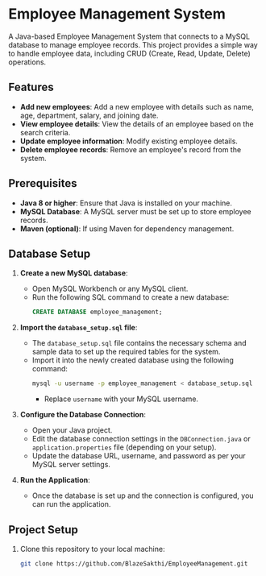 # Employee Management System

A Java-based Employee Management System that connects to a MySQL database to manage employee records. This project provides a simple way to handle employee data, including CRUD (Create, Read, Update, Delete) operations.

## Features

- **Add new employees**: Add a new employee with details such as name, age, department, salary, and joining date.
- **View employee details**: View the details of an employee based on the search criteria.
- **Update employee information**: Modify existing employee details.
- **Delete employee records**: Remove an employee's record from the system.

## Prerequisites

- **Java 8 or higher**: Ensure that Java is installed on your machine.
- **MySQL Database**: A MySQL server must be set up to store employee records.
- **Maven (optional)**: If using Maven for dependency management.

## Database Setup

1. **Create a new MySQL database**:
   - Open MySQL Workbench or any MySQL client.
   - Run the following SQL command to create a new database:
     ```sql
     CREATE DATABASE employee_management;
     ```

2. **Import the `database_setup.sql` file**:
   - The `database_setup.sql` file contains the necessary schema and sample data to set up the required tables for the system.
   - Import it into the newly created database using the following command:
     ```bash
     mysql -u username -p employee_management < database_setup.sql
     ```
     - Replace `username` with your MySQL username.

3. **Configure the Database Connection**:
   - Open your Java project.
   - Edit the database connection settings in the `DBConnection.java` or `application.properties` file (depending on your setup).
   - Update the database URL, username, and password as per your MySQL server settings.

4. **Run the Application**:
   - Once the database is set up and the connection is configured, you can run the application.

## Project Setup

1. Clone this repository to your local machine:
   ```bash
   git clone https://github.com/BlazeSakthi/EmployeeManagement.git
